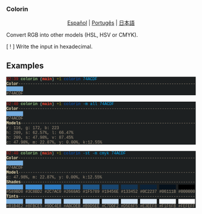 ### Colorin

<p align="center">
	<a href="readmes/README-es.md">Español</a> |
	<a href="readmes/README-pt.md">Portugês</a> |
	<a href="readmes/README-jp.md">日本語</a>
</p>

Convert RGB into other models (HSL, HSV or CMYK).

[ ! ] Write the input in hexadecimal.

## Examples

![simple](imgs/simple.png)

![all](imgs/all.png)

![snt](imgs/snt.png)
